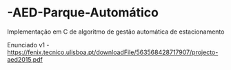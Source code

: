 # -AED-Parque-Automático

Implementação em C de algoritmo de gestão automática de estacionamento

Enunciado v1 - https://fenix.tecnico.ulisboa.pt/downloadFile/563568428717907/projecto-aed2015.pdf
